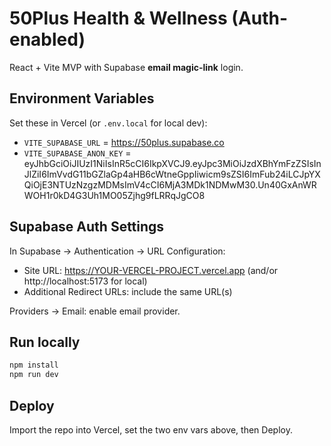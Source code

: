 # 50Plus Health & Wellness (Auth-enabled)

React + Vite MVP with Supabase **email magic-link** login.

## Environment Variables
Set these in Vercel (or `.env.local` for local dev):
- `VITE_SUPABASE_URL` = https://50plus.supabase.co
- `VITE_SUPABASE_ANON_KEY` = eyJhbGciOiJIUzI1NiIsInR5cCI6IkpXVCJ9.eyJpc3MiOiJzdXBhYmFzZSIsInJlZiI6ImVvdG11bGZlaGp4aHB6cWtneGppIiwicm9sZSI6ImFub24iLCJpYXQiOjE3NTUzNzgzMDMsImV4cCI6MjA3MDk1NDMwM30.Un40GxAnWRWOH1r0kD4G3Uh1MO05Zjhg9fLRRqJgCO8

## Supabase Auth Settings
In Supabase → Authentication → URL Configuration:
- Site URL: https://YOUR-VERCEL-PROJECT.vercel.app (and/or http://localhost:5173 for local)
- Additional Redirect URLs: include the same URL(s)

Providers → Email: enable email provider.

## Run locally
```bash
npm install
npm run dev
```

## Deploy
Import the repo into Vercel, set the two env vars above, then Deploy.
